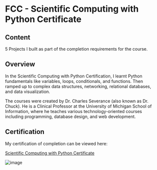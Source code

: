 # FCC - Scientific Computing with Python Certificate

## Content
5 Projects I built as part of the completion requirements for the course.

## Overview
In the Scientific Computing with Python Certification, I learnt Python fundamentals like variables, 
loops, conditionals, and functions. Then ramped up to complex data structures, networking, relational databases, and data visualization.

The courses were created by Dr. Charles Severance (also known as Dr. Chuck). He is a Clinical Professor at the University of Michigan School of Information, 
where he teaches various technology-oriented courses including programming, database design, and web development.

## Certification
My certification of completion can be viewed here:

<a href="https://www.freecodecamp.org/certification/hisyam_imran/scientific-computing-with-python-v7">Scientific Computing with Python Certificate</a> 

![image](https://user-images.githubusercontent.com/93010964/214933373-bcbfa5c9-9a69-4c06-b10d-3e225c1502ca.png)



